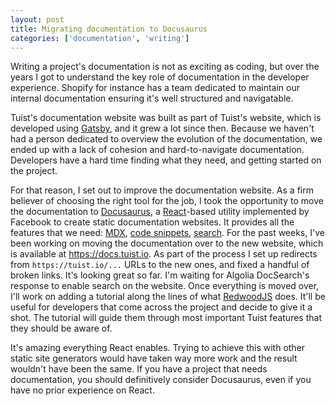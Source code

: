 ```yaml
---
layout: post
title: Migrating documentation to Docusaurus
categories: ['documentation', 'writing']
---
```


Writing a project's documentation is not as exciting as coding,
but over the years I got to understand the key role of documentation in the developer experience.
Shopify for instance has a team dedicated to maintain our internal documentation ensuring it's well structured and navigatable.

Tuist's documentation website was built as part of Tuist's website,
which is developed using [Gatsby](https://www.gatsbyjs.com/),
and it grew a lot since then.
Because we haven't had a person dedicated to overview the evolution of the documentation,
we ended up with a lack of cohesion and hard-to-navigate documentation.
Developers have a hard time finding what they need,
and getting started on the project.

For that reason,
I set out to improve the documentation website.
As a firm believer of choosing the right tool for the job,
I took the opportunity to move the documentation to [Docusaurus](https://docusaurus.io/),
a [React](https://reactjs.org/)-based utility implemented by Facebook to create static documentation websites.
It provides all the features that we need: [MDX](https://mdxjs.com/), [code snippets](https://docusaurus.io/docs/markdown-features/code-blocks), [search](https://docusaurus.io/docs/search). For the past weeks, I've been working on moving the documentation over to the new website, which is available at https://docs.tuist.io.
As part of the process I set up redirects from `https://tuist.io/...` URLs to the new ones, and fixed a handful of broken links.
It's looking great so far. I'm waiting for Algolia DocSearch's response to enable search on the website.
Once everything is moved over,
I'll work on adding a tutorial along the lines of what [RedwoodJS](https://learn.redwoodjs.com/docs/tutorial/welcome-to-redwood/) does.
It'll be useful for developers that come across the project and decide to give it a shot.
The tutorial will guide them through most important Tuist features that they should be aware of.

It's amazing everything React enables. Trying to achieve this with other static site generators would have taken way more work and the result wouldn't have been the same.
If you have a project that needs documentation, you should definitively consider Docusaurus, even if you have no prior experience on React.
